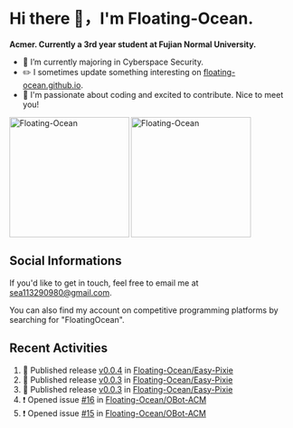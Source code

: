 # Hi there 👋，I'm Floating-Ocean.

**Acmer. Currently a 3rd year student at Fujian Normal University.**

- 🔭 I’m currently majoring in Cyberspace Security.
- ✏️ I sometimes update something interesting on [floating-ocean.github.io](https://floating-ocean.github.io/).
- 👯 I'm passionate about coding and excited to contribute. Nice to meet you!

<p><img align="left" height="212" src="https://readme-stats-eta-flame.vercel.app/api/top-langs?username=Floating-Ocean&show_icons=true&locale=en&layout=donut&&hide=html&border_radius=16" alt="Floating-Ocean" /></p>

<p><img align="center" height="212" src="https://readme-stats-eta-flame.vercel.app/api?username=Floating-Ocean&show_icons=true&locale=en&exclude_repo=Floating-Ocean.github.io&border_radius=16&rank_icon=github&show=reviews" alt="Floating-Ocean" /></p>

## Social Informations

If you'd like to get in touch, feel free to email me at [sea113290980@gmail.com](mailto:sea113290980@gmail.com).

You can also find my account on competitive programming platforms by searching for "FloatingOcean".

## Recent Activities
<!--START_SECTION:activity-->
1. 🚀 Published release [v0.0.4](https://github.com/Floating-Ocean/Easy-Pixie/releases/tag/v0.0.4) in [Floating-Ocean/Easy-Pixie](https://github.com/Floating-Ocean/Easy-Pixie)
2. 🚀 Published release [v0.0.3](https://github.com/Floating-Ocean/Easy-Pixie/releases/tag/v0.0.3) in [Floating-Ocean/Easy-Pixie](https://github.com/Floating-Ocean/Easy-Pixie)
3. 🚀 Published release [v0.0.3](https://github.com/Floating-Ocean/Easy-Pixie/releases/tag/v0.0.3) in [Floating-Ocean/Easy-Pixie](https://github.com/Floating-Ocean/Easy-Pixie)
4. ❗ Opened issue [#16](https://github.com/Floating-Ocean/OBot-ACM/issues/16) in [Floating-Ocean/OBot-ACM](https://github.com/Floating-Ocean/OBot-ACM)
5. ❗ Opened issue [#15](https://github.com/Floating-Ocean/OBot-ACM/issues/15) in [Floating-Ocean/OBot-ACM](https://github.com/Floating-Ocean/OBot-ACM)
<!--END_SECTION:activity-->


